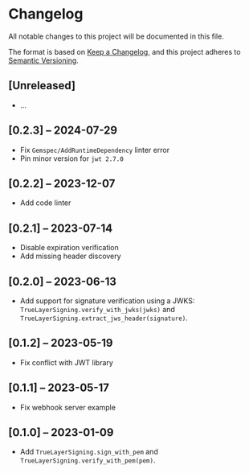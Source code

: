 # Changelog

All notable changes to this project will be documented in this file.

The format is based on [Keep a Changelog](https://keepachangelog.com/en/1.0.0/),
and this project adheres to [Semantic Versioning](https://semver.org/spec/v2.0.0.html).

## [Unreleased]

- ...

## [0.2.3] – 2024-07-29

- Fix `Gemspec/AddRuntimeDependency` linter error
- Pin minor version for `jwt 2.7.0`

## [0.2.2] – 2023-12-07

- Add code linter

## [0.2.1] – 2023-07-14

- Disable expiration verification
- Add missing header discovery

## [0.2.0] – 2023-06-13

- Add support for signature verification using a JWKS: `TrueLayerSigning.verify_with_jwks(jwks)`
    and `TrueLayerSigning.extract_jws_header(signature)`.

## [0.1.2] – 2023-05-19

- Fix conflict with JWT library

## [0.1.1] – 2023-05-17

- Fix webhook server example

## [0.1.0] – 2023-01-09

- Add `TrueLayerSigning.sign_with_pem` and `TrueLayerSigning.verify_with_pem(pem)`.
